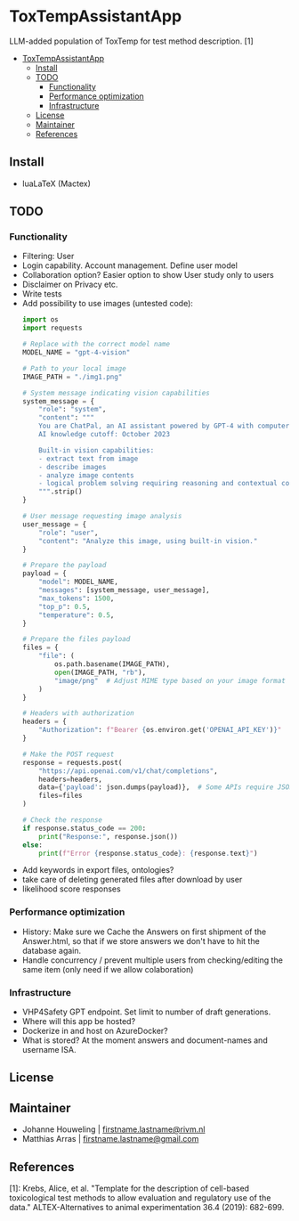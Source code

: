 # ToxTempAssistantApp
LLM-added population of ToxTemp for test method description. [1]

- [ToxTempAssistantApp](#toxtempassistantapp)
  - [Install](#install)
  - [TODO](#todo)
    - [Functionality](#functionality)
    - [Performance optimization](#performance-optimization)
    - [Infrastructure](#infrastructure)
  - [License](#license)
  - [Maintainer](#maintainer)
  - [References](#references)

## Install
- luaLaTeX (Mactex)
## TODO
### Functionality
- Filtering: User
- Login capability. Account management. Define user model
- Collaboration option? Easier option to show User study only to users
- Disclaimer on Privacy etc.
- Write tests
- Add possibility to use images (untested code):
  ```python
  import os
  import requests

  # Replace with the correct model name
  MODEL_NAME = "gpt-4-vision"

  # Path to your local image
  IMAGE_PATH = "./img1.png"

  # System message indicating vision capabilities
  system_message = {
      "role": "system",
      "content": """
      You are ChatPal, an AI assistant powered by GPT-4 with computer vision.
      AI knowledge cutoff: October 2023

      Built-in vision capabilities:
      - extract text from image
      - describe images
      - analyze image contents
      - logical problem solving requiring reasoning and contextual consideration
      """.strip()
  }

  # User message requesting image analysis
  user_message = {
      "role": "user",
      "content": "Analyze this image, using built-in vision."
  }

  # Prepare the payload
  payload = {
      "model": MODEL_NAME,
      "messages": [system_message, user_message],
      "max_tokens": 1500,
      "top_p": 0.5,
      "temperature": 0.5,
  }

  # Prepare the files payload
  files = {
      "file": (
          os.path.basename(IMAGE_PATH),
          open(IMAGE_PATH, "rb"),
          "image/png"  # Adjust MIME type based on your image format
      )
  }

  # Headers with authorization
  headers = {
      "Authorization": f"Bearer {os.environ.get('OPENAI_API_KEY')}"
  }

  # Make the POST request
  response = requests.post(
      "https://api.openai.com/v1/chat/completions",
      headers=headers,
      data={'payload': json.dumps(payload)},  # Some APIs require JSON payload as a string
      files=files
  )

  # Check the response
  if response.status_code == 200:
      print("Response:", response.json())
  else:
      print(f"Error {response.status_code}: {response.text}")
  ```
- Add keywords in export files, ontologies?
- take care of deleting generated files after download by user
- likelihood score responses
### Performance optimization
-  History: Make sure we Cache the Answers on first shipment of the Answer.html, so that if we store answers we don't have to hit the database again.
-  Handle concurrency / prevent multiple users from checking/editing the same item (only need if we allow colaboration) 
### Infrastructure
- VHP4Safety GPT endpoint. Set limit to number of draft generations.
- Where will this app be hosted? 
- Dockerize in and host on AzureDocker?
- What is stored? At the moment answers and document-names and username ISA.
## License

## Maintainer
- Johanne Houweling | firstname.lastname@rivm.nl
- Matthias Arras | firstname.lastname@gmail.com
## References
[1]: Krebs, Alice, et al. "Template for the description of cell-based toxicological test methods to allow evaluation and regulatory use of the data." ALTEX-Alternatives to animal experimentation 36.4 (2019): 682-699.

